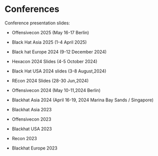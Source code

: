 # Conferences
Conference presentation slides:

- Offensivecon 2025 (May 16-17 Berlin)

- Black Hat Asia 2025 (1-4 April 2025)

- Black hat Europe 2024 (9-12 December 2024)

- Hexacon 2024 Slides (4-5 October 2024)

- Black Hat USA 2024 slides (3-8 August,2024)

- REcon 2024 Slides (28-30 Jun,2024)

- Offensivecon 2024 (May 10-11,2024 Berlin)
  
- Blackhat Asia 2024 (April 16-19, 2024 Marina Bay Sands / Singapore)

- Blackhat Asia 2023

- Offensivecon 2023

- Blackhat USA 2023

- Recon 2023

- Blackhat Europe 2023
